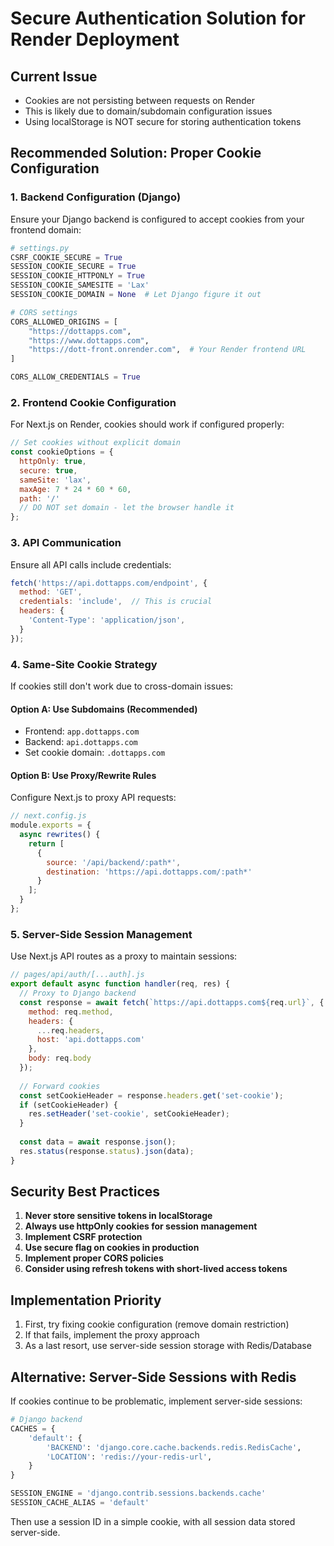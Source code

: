 # Secure Authentication Solution for Render Deployment

## Current Issue
- Cookies are not persisting between requests on Render
- This is likely due to domain/subdomain configuration issues
- Using localStorage is NOT secure for storing authentication tokens

## Recommended Solution: Proper Cookie Configuration

### 1. Backend Configuration (Django)
Ensure your Django backend is configured to accept cookies from your frontend domain:

```python
# settings.py
CSRF_COOKIE_SECURE = True
SESSION_COOKIE_SECURE = True
SESSION_COOKIE_HTTPONLY = True
SESSION_COOKIE_SAMESITE = 'Lax'
SESSION_COOKIE_DOMAIN = None  # Let Django figure it out

# CORS settings
CORS_ALLOWED_ORIGINS = [
    "https://dottapps.com",
    "https://www.dottapps.com",
    "https://dott-front.onrender.com",  # Your Render frontend URL
]

CORS_ALLOW_CREDENTIALS = True
```

### 2. Frontend Cookie Configuration
For Next.js on Render, cookies should work if configured properly:

```javascript
// Set cookies without explicit domain
const cookieOptions = {
  httpOnly: true,
  secure: true,
  sameSite: 'lax',
  maxAge: 7 * 24 * 60 * 60,
  path: '/'
  // DO NOT set domain - let the browser handle it
};
```

### 3. API Communication
Ensure all API calls include credentials:

```javascript
fetch('https://api.dottapps.com/endpoint', {
  method: 'GET',
  credentials: 'include',  // This is crucial
  headers: {
    'Content-Type': 'application/json',
  }
});
```

### 4. Same-Site Cookie Strategy
If cookies still don't work due to cross-domain issues:

#### Option A: Use Subdomains (Recommended)
- Frontend: `app.dottapps.com`
- Backend: `api.dottapps.com`
- Set cookie domain: `.dottapps.com`

#### Option B: Use Proxy/Rewrite Rules
Configure Next.js to proxy API requests:

```javascript
// next.config.js
module.exports = {
  async rewrites() {
    return [
      {
        source: '/api/backend/:path*',
        destination: 'https://api.dottapps.com/:path*'
      }
    ];
  }
};
```

### 5. Server-Side Session Management
Use Next.js API routes as a proxy to maintain sessions:

```javascript
// pages/api/auth/[...auth].js
export default async function handler(req, res) {
  // Proxy to Django backend
  const response = await fetch(`https://api.dottapps.com${req.url}`, {
    method: req.method,
    headers: {
      ...req.headers,
      host: 'api.dottapps.com'
    },
    body: req.body
  });
  
  // Forward cookies
  const setCookieHeader = response.headers.get('set-cookie');
  if (setCookieHeader) {
    res.setHeader('set-cookie', setCookieHeader);
  }
  
  const data = await response.json();
  res.status(response.status).json(data);
}
```

## Security Best Practices

1. **Never store sensitive tokens in localStorage**
2. **Always use httpOnly cookies for session management**
3. **Implement CSRF protection**
4. **Use secure flag on cookies in production**
5. **Implement proper CORS policies**
6. **Consider using refresh tokens with short-lived access tokens**

## Implementation Priority

1. First, try fixing cookie configuration (remove domain restriction)
2. If that fails, implement the proxy approach
3. As a last resort, use server-side session storage with Redis/Database

## Alternative: Server-Side Sessions with Redis

If cookies continue to be problematic, implement server-side sessions:

```python
# Django backend
CACHES = {
    'default': {
        'BACKEND': 'django.core.cache.backends.redis.RedisCache',
        'LOCATION': 'redis://your-redis-url',
    }
}

SESSION_ENGINE = 'django.contrib.sessions.backends.cache'
SESSION_CACHE_ALIAS = 'default'
```

Then use a session ID in a simple cookie, with all session data stored server-side.